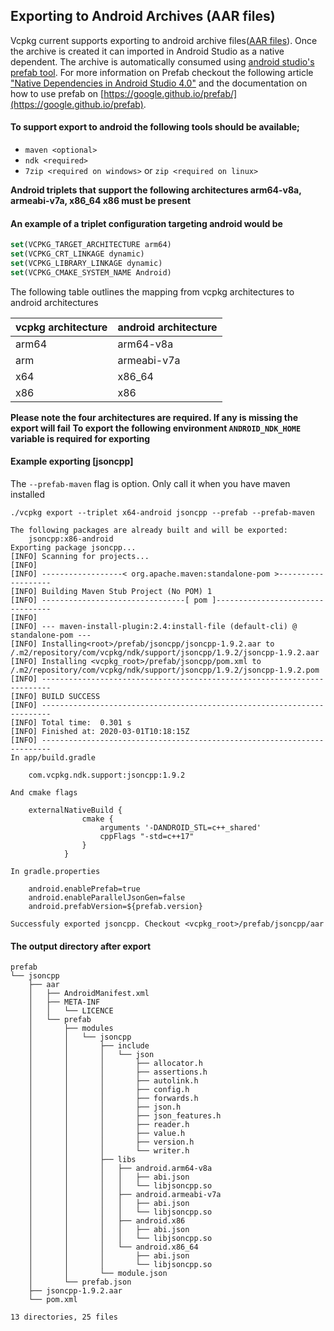 ## Exporting to Android Archives (AAR files)

Vcpkg current supports exporting to android archive files([AAR files](https://developer.android.com/studio/projects/android-library)). Once the archive is created it can imported in Android Studio as a native dependent.  The archive is automatically consumed using [android studio's prefab tool](https://github.com/google/prefab). For more information on Prefab checkout the following article ["Native Dependencies in Android Studio 4.0"](https://android-developers.googleblog.com/2020/02/native-dependencies-in-android-studio-40.html) and the documentation on how to use prefab on [https://google.github.io/prefab/](https://google.github.io/prefab).

#### To support export to android the following tools should be available;

- `maven <optional>`
- `ndk <required>`
- `7zip <required on windows>` or `zip <required on linux>`

**Android triplets that support the following architectures arm64-v8a, armeabi-v7a, x86_64 x86 must be present**

#### An example of a triplet configuration targeting android would be

```cmake
set(VCPKG_TARGET_ARCHITECTURE arm64)
set(VCPKG_CRT_LINKAGE dynamic)
set(VCPKG_LIBRARY_LINKAGE dynamic)
set(VCPKG_CMAKE_SYSTEM_NAME Android)
```

The following table outlines the mapping from vcpkg architectures to android architectures

|vcpkg architecture | android architecture |
|-------------------|----------------------|
|arm64              | arm64-v8a            |
|arm                | armeabi-v7a          |
|x64                | x86_64               |
|x86                | x86                  |

**Please note the four architectures are required. If any is missing the export will fail**
**To export the following environment `ANDROID_NDK_HOME` variable is required for exporting**

#### Example exporting [jsoncpp]
The `--prefab-maven` flag is option. Only call it when you have maven installed
```
./vcpkg export --triplet x64-android jsoncpp --prefab --prefab-maven
```

```
The following packages are already built and will be exported:
    jsoncpp:x86-android
Exporting package jsoncpp...
[INFO] Scanning for projects...
[INFO]
[INFO] ------------------< org.apache.maven:standalone-pom >-------------------
[INFO] Building Maven Stub Project (No POM) 1
[INFO] --------------------------------[ pom ]---------------------------------
[INFO]
[INFO] --- maven-install-plugin:2.4:install-file (default-cli) @ standalone-pom ---
[INFO] Installing<root>/prefab/jsoncpp/jsoncpp-1.9.2.aar to /.m2/repository/com/vcpkg/ndk/support/jsoncpp/1.9.2/jsoncpp-1.9.2.aar
[INFO] Installing <vcpkg_root>/prefab/jsoncpp/pom.xml to /.m2/repository/com/vcpkg/ndk/support/jsoncpp/1.9.2/jsoncpp-1.9.2.pom
[INFO] ------------------------------------------------------------------------
[INFO] BUILD SUCCESS
[INFO] ------------------------------------------------------------------------
[INFO] Total time:  0.301 s
[INFO] Finished at: 2020-03-01T10:18:15Z
[INFO] ------------------------------------------------------------------------
In app/build.gradle

    com.vcpkg.ndk.support:jsoncpp:1.9.2

And cmake flags

    externalNativeBuild {
                cmake {
                    arguments '-DANDROID_STL=c++_shared'
                    cppFlags "-std=c++17"
                }
            }

In gradle.properties

    android.enablePrefab=true
    android.enableParallelJsonGen=false
    android.prefabVersion=${prefab.version}

Successfuly exported jsoncpp. Checkout <vcpkg_root>/prefab/jsoncpp/aar
```

#### The output directory after export
```
prefab
└── jsoncpp
    ├── aar
    │   ├── AndroidManifest.xml
    │   ├── META-INF
    │   │   └── LICENCE
    │   └── prefab
    │       ├── modules
    │       │   └── jsoncpp
    │       │       ├── include
    │       │       │   └── json
    │       │       │       ├── allocator.h
    │       │       │       ├── assertions.h
    │       │       │       ├── autolink.h
    │       │       │       ├── config.h
    │       │       │       ├── forwards.h
    │       │       │       ├── json.h
    │       │       │       ├── json_features.h
    │       │       │       ├── reader.h
    │       │       │       ├── value.h
    │       │       │       ├── version.h
    │       │       │       └── writer.h
    │       │       ├── libs
    │       │       │   ├── android.arm64-v8a
    │       │       │   │   ├── abi.json
    │       │       │   │   └── libjsoncpp.so
    │       │       │   ├── android.armeabi-v7a
    │       │       │   │   ├── abi.json
    │       │       │   │   └── libjsoncpp.so
    │       │       │   ├── android.x86
    │       │       │   │   ├── abi.json
    │       │       │   │   └── libjsoncpp.so
    │       │       │   └── android.x86_64
    │       │       │       ├── abi.json
    │       │       │       └── libjsoncpp.so
    │       │       └── module.json
    │       └── prefab.json
    ├── jsoncpp-1.9.2.aar
    └── pom.xml

13 directories, 25 files
```

